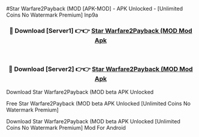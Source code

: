 #Star Warfare2Payback (MOD [APK-MOD] - APK Unlocked - [Unlimited Coins No Watermark Premium] lnp9a



<div align="center">

<h3>🔴 Download [Server1] 👉👉 <a href="https://momento.my/?title=Star_Warfare2Payback_(MOD">Star Warfare2Payback (MOD Mod Apk</a></h3><br>

<h3>🔴 Download [Server2] 👉👉 <a href="https://momento.my/?title=Star_Warfare2Payback_(MOD">Star Warfare2Payback (MOD Mod Apk</a></h3>
</div>



Download Star Warfare2Payback (MOD beta APK Unlocked

Free Star Warfare2Payback (MOD beta APK Unlocked [Unlimited Coins No Watermark Premium]

Download Star Warfare2Payback (MOD beta APK Unlocked [Unlimited Coins No Watermark Premium] Mod For Android
